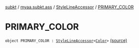 [subkt](../../index.md) / [myaa.subkt.ass](../index.md) / [StyleLineAccessor](index.md) / [PRIMARY_COLOR](./-p-r-i-m-a-r-y_-c-o-l-o-r.md)

# PRIMARY_COLOR

`object PRIMARY_COLOR : `[`StyleLineAccessor`](index.md)`<`[`Color`](https://docs.oracle.com/javase/9/docs/api/java/awt/Color.html)`>` [(source)](https://github.com/Myaamori/SubKt/blob/0.1.7/src/main/kotlin/myaa/subkt/ass/parser.kt#L500)
